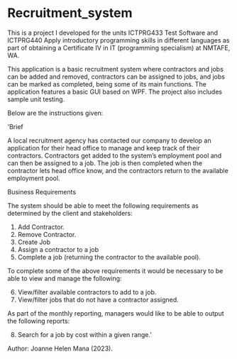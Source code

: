 # Recruitment_system

This is a project I developed for the units ICTPRG433 Test Software and ICTPRG440 Apply introductory programming skills in different languages as part of obtaining a Certificate IV in IT (programming specialism) at NMTAFE, WA.

This application is a basic recruitment system where contractors and jobs can be added and removed, contractors can be assigned to jobs, and jobs can be marked as completed, being some of its main functions. The application features a basic GUI based on WPF. The project also includes sample unit testing.

Below are the instructions given:

'Brief

A local recruitment agency has contacted our company to develop an application for their head office to manage and keep track of their contractors. Contractors get added to the system’s employment pool and can then be assigned to a job. The job is then completed when the contractor lets head office know, and the contractors return to the available employment pool.

Business Requirements

The system should be able to meet the following requirements as determined by the client and stakeholders:
1. Add Contractor.
2. Remove Contractor.
3. Create Job
4. Assign a contractor to a job
5. Complete a job (returning the contractor to the available pool).

To complete some of the above requirements it would be necessary to be able to view and manage the following:

6. View/filter available contractors to add to a job.
7. View/filter jobs that do not have a contractor assigned.

As part of the monthly reporting, managers would like to be able to output the following reports:

8. Search for a job by cost within a given range.'

Author: Joanne Helen Mana (2023).
